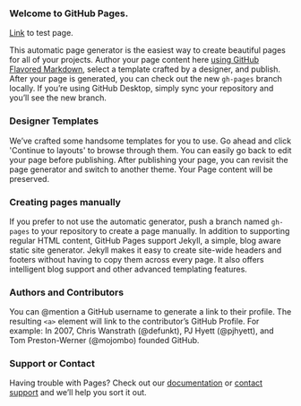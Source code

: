 ### Welcome to GitHub Pages.

[Link](./TEST.md]) to test page.

This automatic page generator is the easiest way to create beautiful
pages for all of your projects. Author your page content here
[using GitHub Flavored Markdown](https://guides.github.com/features/mastering-markdown/),
select a template crafted by a designer, and publish. After your page is
generated, you can check out the new `gh-pages` branch locally. If
you’re using GitHub Desktop, simply sync your repository and you’ll see
the new branch.

### Designer Templates

We’ve crafted some handsome templates for you to use. Go ahead and click
'Continue to layouts' to browse through them. You can easily go back to
edit your page before publishing. After publishing your page, you can
revisit the page generator and switch to another theme. Your Page
content will be preserved.

### Creating pages manually

If you prefer to not use the automatic generator, push a branch named
`gh-pages` to your repository to create a page manually. In addition to
supporting regular HTML content, GitHub Pages support Jekyll, a simple,
blog aware static site generator. Jekyll makes it easy to create
site-wide headers and footers without having to copy them across every
page. It also offers intelligent blog support and other advanced
templating features.

### Authors and Contributors

You can @mention a GitHub username to generate a link to their profile.
The resulting `<a>` element will link to the contributor’s GitHub
Profile. For example: In 2007, Chris Wanstrath (@defunkt), PJ Hyett
(@pjhyett), and Tom Preston-Werner (@mojombo) founded GitHub.

### Support or Contact

Having trouble with Pages? Check out our [documentation](https://help.github.com/pages)
or [contact support](https://github.com/contact) and we’ll help you sort
it out.
